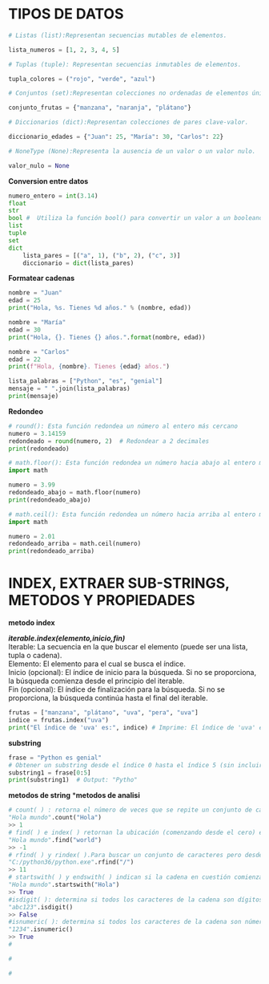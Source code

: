 # TIPOS DE DATOS
```python
# Listas (list):Representan secuencias mutables de elementos.

lista_numeros = [1, 2, 3, 4, 5]

# Tuplas (tuple): Representan secuencias inmutables de elementos.

tupla_colores = ("rojo", "verde", "azul")

# Conjuntos (set):Representan colecciones no ordenadas de elementos únicos.

conjunto_frutas = {"manzana", "naranja", "plátano"}

# Diccionarios (dict):Representan colecciones de pares clave-valor.

diccionario_edades = {"Juan": 25, "María": 30, "Carlos": 22}

# NoneType (None):Representa la ausencia de un valor o un valor nulo.

valor_nulo = None
```
**Conversion entre datos**
```python
numero_entero = int(3.14)
float
str
bool #  Utiliza la función bool() para convertir un valor a un booleano. Algunos valores como 0, None, y cadenas vacías son evaluados como False, mientras que otros valores son evaluados como True.
list
tuple
set
dict
    lista_pares = [("a", 1), ("b", 2), ("c", 3)]
    diccionario = dict(lista_pares)
```
**Formatear cadenas**
```python
nombre = "Juan"
edad = 25
print("Hola, %s. Tienes %d años." % (nombre, edad))

nombre = "María"
edad = 30
print("Hola, {}. Tienes {} años.".format(nombre, edad))

nombre = "Carlos"
edad = 22
print(f"Hola, {nombre}. Tienes {edad} años.")

lista_palabras = ["Python", "es", "genial"]
mensaje = " ".join(lista_palabras)
print(mensaje)

```
**Redondeo**
```python
# round(): Esta función redondea un número al entero más cercano
numero = 3.14159
redondeado = round(numero, 2)  # Redondear a 2 decimales
print(redondeado)

# math.floor(): Esta función redondea un número hacia abajo al entero más cercano.
import math

numero = 3.99
redondeado_abajo = math.floor(numero)
print(redondeado_abajo)

# math.ceil(): Esta función redondea un número hacia arriba al entero más cercano.
import math

numero = 2.01
redondeado_arriba = math.ceil(numero)
print(redondeado_arriba)

```
# INDEX, EXTRAER SUB-STRINGS, METODOS Y PROPIEDADES 
**metodo index**

***iterable.index(elemento,inicio,fin)***  
Iterable: La secuencia en la que buscar el elemento (puede ser una lista, tupla o cadena).  
Elemento: El elemento para el cual se busca el índice.  
Inicio (opcional): El índice de inicio para la búsqueda. Si no se proporciona, la búsqueda comienza desde el principio del iterable.  
Fin (opcional): El índice de finalización para la búsqueda. Si no se proporciona, la búsqueda continúa hasta el final del iterable.

```python
frutas = ["manzana", "plátano", "uva", "pera", "uva"]
indice = frutas.index("uva")
print("El índice de 'uva' es:", indice) # Imprime: El índice de 'uva' es 2
```
**substring**
```python
frase = "Python es genial"
# Obtener un substring desde el índice 0 hasta el índice 5 (sin incluir el índice 5)
substring1 = frase[0:5]
print(substring1)  # Output: "Pytho"
```
**metodos de string**
***metodos de analisi**
```python
# count( ) : retorna el número de veces que se repite un conjunto de caracteres especificado.  
"Hola mundo".count("Hola")  
>> 1  
# find( ) e index( ) retornan la ubicación (comenzando desde el cero) en la que se encuentra el argumento indicado. Difieren en que index lanza ValueError cuando el argumento no es encontrado, mientras find retorna -1.  
"Hola mundo".find("world")  
>> -1  
# rfind( ) y rindex( ).Para buscar un conjunto de caracteres pero desde el final.
"C:/python36/python.exe".rfind("/")
>> 11
# startswith( ) y endswith( ) indican si la cadena en cuestión comienza o termina con el conjunto de caracteres pasados como argumento, y retornan True o False en función de ello.
"Hola mundo".startswith("Hola")
>> True
#isdigit( ): determina si todos los caracteres de la cadena son dígitos, o pueden formar números, incluidos aquellos correspondientes a lenguas orientales.
"abc123".isdigit()
>> False
#isnumeric( ): determina si todos los caracteres de la cadena son números, incluye también caracteres de connotación numérica que no necesariamente son dígitos (por ejemplo, una fracción).
"1234".isnumeric()
>> True
#

#

#








```


